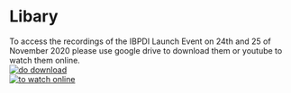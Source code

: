 # Libary
To access the recordings of the IBPDI Launch Event on 24th and 25 of November 2020 please use google drive to download them or youtube to watch them online.<br/>
[![do download](https://user-images.githubusercontent.com/74652518/101151981-b5187900-3622-11eb-9f89-b8fc433871ad.png)](https://drive.google.com/drive/folders/1ZPZvuyzOBBd3veI_2nw6ZyhWBRIE5QGF?usp=sharing) &nbsp;          
[![to watch online](https://user-images.githubusercontent.com/74652518/101152060-cfeaed80-3622-11eb-8391-206ab8e64a81.png)](https://www.youtube.com/channel/UC4KyJR_1bH8vezhO9hcDRFw/videos)
